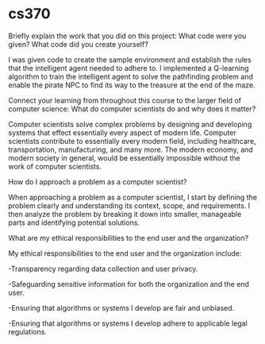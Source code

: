 # cs370

Briefly explain the work that you did on this project: What code were you given? What code did you create yourself?

I was given code to create the sample environment and establish the rules that the intelligent agent needed to adhere to. I implemented a Q-learning algorithm to train the intelligent agent to solve the pathfinding problem and enable the pirate NPC to find its way to the treasure at the end of the maze.

Connect your learning from throughout this course to the larger field of computer science:
What do computer scientists do and why does it matter?

Computer scientists solve complex problems by designing and developing systems that effect essentially every aspect of modern life. Computer scientists contribute to essentially every modern field, including healthcare, transportation, manufacturing, and many more. The modern economy, and modern society in general, would be essentially impossible without the work of computer scientists.

How do I approach a problem as a computer scientist?

When approaching a problem as a computer scientist, I start by defining the problem clearly and understanding its context, scope, and requirements. I then analyze the problem by breaking it down into smaller, manageable parts and identifying potential solutions.

What are my ethical responsibilities to the end user and the organization?

My ethical responsibilities to the end user and the organization include:

  -Transparency regarding data collection and user privacy.
  
  -Safeguarding sensitive information for both the organization and the end user.
  
  -Ensuring that algorithms or systems I develop are fair and unbiased.
  
  -Ensuring that algorithms or systems I develop adhere to applicable legal regulations.
